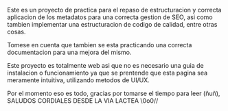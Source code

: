 Este es un proyecto de practica para el repaso de estructuracion y correcta aplicacion de los metadatos para una correcta gestion de SEO, asi como tambien implementar una estructuracion de codigo de calidad, entre otras cosas.

Tomese en cuenta que tambien se esta practicando una correcta documentacion para una mejora del mismo.

Este proyecto es totalmente web asi que no es necesario una guia de instalacion o funcionamiento ya que se prentende que esta pagina sea meramente intuitiva, utilizando metodos de UI/UX.

Por el momento eso es todo, gracias por tomarse el tiempo para leer (ñuñ), SALUDOS CORDIALES DESDE LA VIA LACTEA \\0o0// 

